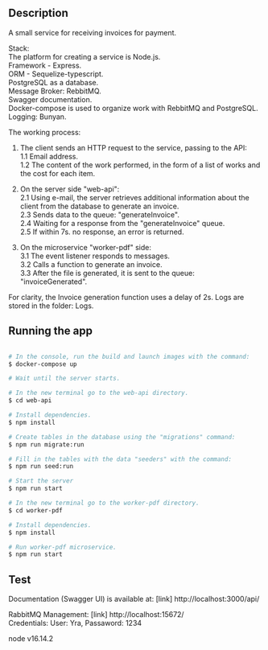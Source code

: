 ## Description

A small service for receiving invoices for payment.

Stack:  
 The platform for creating a service is Node.js.  
 Framework - Express.  
 ORM - Sequelize-typescript.  
 PostgreSQL as a database.  
 Message Broker: RebbitMQ.  
 Swagger documentation.  
 Docker-compose is used to organize work with RebbitMQ and PostgreSQL.  
 Logging: Bunyan.

The working process:

1. The client sends an HTTP request to the service, passing to the API:  
   1.1 Email address.  
   1.2 The content of the work performed, in the form of a list of works and the cost for each item.

2. On the server side "web-api":  
   2.1 Using e-mail, the server retrieves additional information about the client from the database to generate an invoice.  
   2.3 Sends data to the queue: "generateInvoice".  
   2.4 Waiting for a response from the "generateInvoice" queue.  
   2.5 If within 7s. no response, an error is returned.

3. On the microservice "worker-pdf" side:  
   3.1 The event listener responds to messages.  
   3.2 Calls a function to generate an invoice.  
   3.3 After the file is generated, it is sent to the queue: "invoiceGenerated".

For clarity, the Invoice generation function uses a delay of 2s. Logs are stored in the folder: Logs.

## Running the app

```bash

# In the console, run the build and launch images with the command:
$ docker-compose up

# Wait until the server starts.

# In the new terminal go to the web-api directory.
$ cd web-api

# Install dependencies.
$ npm install

# Create tables in the database using the "migrations" command:
$ npm run migrate:run

# Fill in the tables with the data "seeders" with the command:
$ npm run seed:run

# Start the server
$ npm run start

# In the new terminal go to the worker-pdf directory.
$ cd worker-pdf

# Install dependencies.
$ npm install

# Run worker-pdf microservice.
$ npm run start

```

## Test

Documentation (Swagger UI) is available at: [link] http://localhost:3000/api/

RabbitMQ Management: [link] http://localhost:15672/  
Credentials: User: Yra, Passaword: 1234

node v16.14.2

